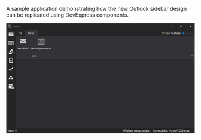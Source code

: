 A sample application demonstrating how the new Outlook sidebar design can be replicated using DevExpress components.

![](preview.png)